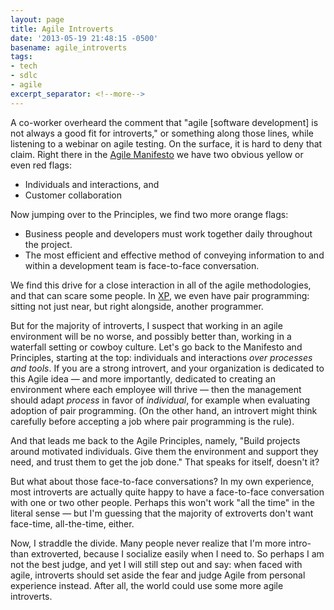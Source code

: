 ```yaml
---
layout: page
title: Agile Introverts
date: '2013-05-19 21:48:15 -0500'
basename: agile_introverts
tags:
- tech
- sdlc
- agile
excerpt_separator: <!--more-->
---
```


A co-worker overheard the comment that "agile [software development] is not
always a good fit for introverts," or something along those lines, while
listening to a webinar on agile testing. On the surface, it is hard to deny that
claim. Right there in the <a href="http://agilemanifesto.org/">Agile
Manifesto</a> we have two obvious yellow or even red flags:

<ul>
<li>Individuals and interactions, and</li>
<li>Customer collaboration</li>
</ul>

Now jumping over to the Principles, we find two more orange flags:

<ul>
<li>Business people and developers must work together daily throughout the project.</li>
<li>The most efficient and effective method of conveying information to and within a
development team is face-to-face conversation.</li>
</ul>

<!--more-->

We find this drive for a close interaction in all of the agile methodologies,
and that can scare some people. In <a
href="http://www.extremeprogramming.org/rules.html">XP</a>, we even have pair
programming: sitting not just near, but right alongside, another programmer.

But for the majority of introverts, I suspect that working in an agile
environment will be no worse, and possibly better than, working in a waterfall
setting or cowboy culture. Let's go back to the Manifesto and Principles,
starting at the top: individuals and interactions _over processes and tools_. If
you are a strong introvert, and your organization is dedicated to this Agile
idea &mdash; and more importantly, dedicated to creating an environment where
each employee will thrive &mdash; then the  management should adapt _process_ in
favor of _individual_, for example when evaluating adoption of pair programming.
(On the other hand, an introvert might think carefully before accepting a job
where pair programming is the rule).

And that leads me back to the Agile Principles, namely, "Build projects around
motivated individuals. Give them the environment and support they need, and
trust them to get the job done." That speaks for itself, doesn't it?

But what about those face-to-face conversations? In my own experience, most
introverts are actually quite happy to have a face-to-face conversation with one
or two other people. Perhaps this won't work "all the time" in the literal sense
&mdash; but I'm guessing that the majority of extroverts don't want face-time,
all-the-time, either.

Now, I straddle the divide. Many people never realize that I'm more intro- than
extroverted, because I socialize easily when I need to. So perhaps I am not the
best judge, and yet I will still step out and say: when faced with agile,
introverts should set aside the fear and judge Agile from personal experience
instead. After all, the world could use some more agile introverts.
